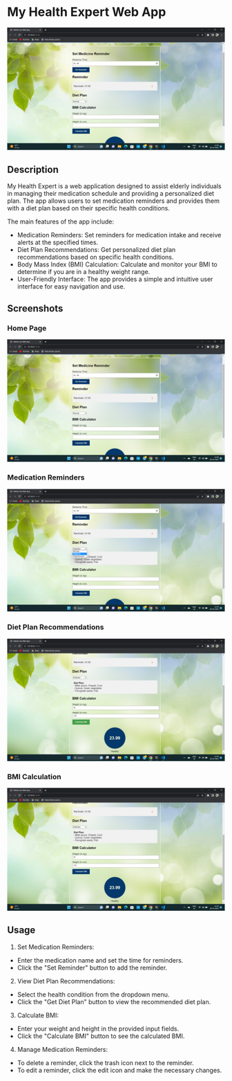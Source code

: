 # My Health Expert Web App

![App Screenshots](./screenshots/home.png)

## Description
My Health Expert is a web application designed to assist elderly individuals in managing their medication schedule and providing a personalized diet plan. The app allows users to set medication reminders and provides them with a diet plan based on their specific health conditions.

The main features of the app include:
- Medication Reminders: Set reminders for medication intake and receive alerts at the specified times.
- Diet Plan Recommendations: Get personalized diet plan recommendations based on specific health conditions.
- Body Mass Index (BMI) Calculation: Calculate and monitor your BMI to determine if you are in a healthy weight range.
- User-Friendly Interface: The app provides a simple and intuitive user interface for easy navigation and use.

## Screenshots

### Home Page
![Home Page](/home.png)

### Medication Reminders
![Medication Reminders](./screenshots/med.png)

### Diet Plan Recommendations
![Diet Plan Recommendations](/diet.png)

### BMI Calculation
![BMI Calculation](/bmi.png)

## Usage
1. Set Medication Reminders:
- Enter the medication name and set the time for reminders.
- Click the "Set Reminder" button to add the reminder.
2. View Diet Plan Recommendations:
- Select the health condition from the dropdown menu.
- Click the "Get Diet Plan" button to view the recommended diet plan.
3. Calculate BMI:
- Enter your weight and height in the provided input fields.
- Click the "Calculate BMI" button to see the calculated BMI.
4. Manage Medication Reminders:
- To delete a reminder, click the trash icon next to the reminder.
- To edit a reminder, click the edit icon and make the necessary changes.
